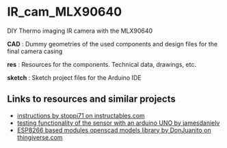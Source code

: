 # IR_cam_MLX90640
DIY Thermo imaging IR camera with the MLX90640

__CAD__ : Dummy geometries of the used components and design files for the final camera casing

__res__ : Resources for the components. Technical data, drawings, etc.

__sketch__ : Sketch project files for the Arduino IDE


## Links to resources and similar projects

* [instructions by stoppi71 on instructables.com](https://www.instructables.com/Infrared-Thermal-Imaging-Camera-With-MLX90640-and-/)
* [testing functionality of the sensor with an arduino UNO by jamesdanielv](https://github.com/jamesdanielv/thermal_cam_mlx90640)
* [ESP8266 based modules openscad models library by DonJuanito on thingiverse.com](https://www.thingiverse.com/thing:1933779)
